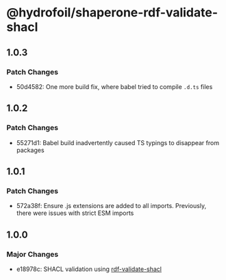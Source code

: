 # @hydrofoil/shaperone-rdf-validate-shacl

## 1.0.3

### Patch Changes

- 50d4582: One more build fix, where babel tried to compile `.d.ts` files

## 1.0.2

### Patch Changes

- 55271d1: Babel build inadvertently caused TS typings to disappear from packages

## 1.0.1

### Patch Changes

- 572a38f: Ensure .js extensions are added to all imports. Previously, there were issues with strict ESM imports

## 1.0.0

### Major Changes

- e18978c: SHACL validation using [rdf-validate-shacl](https://npm.im/rdf-validate-shacl)
